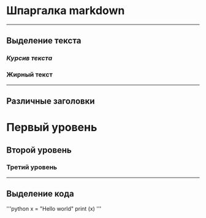 # Шпаргалка markdown
---
## Выделение текста
### *Курсив текста*
### **Жирный текст**
---
## Различные заголовки
# Первый уровень
## Второй уровень
### Третий уровень
---
## Выделение кода
\'\'\'python
x = "Hello world"
print (x)
\'\'\'